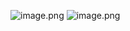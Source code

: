 ![image.png](https://cc-407-1376569927.cos.ap-guangzhou.myqcloud.com/cc-407-1376569927/images-obsidian/202509231715348.png)
![image.png](https://cc-407-1376569927.cos.ap-guangzhou.myqcloud.com/cc-407-1376569927/images-obsidian/202509231717127.png)
